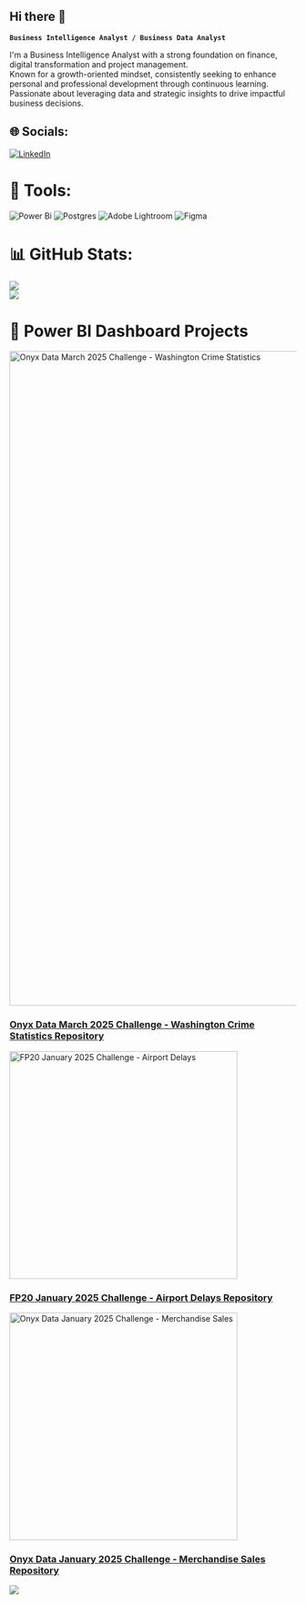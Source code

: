 ## Hi there 👋

**`Business Intelligence Analyst / Business Data Analyst`**

I'm a Business Intelligence Analyst with a strong foundation on finance, digital transformation and project management.<br> Known for a growth-oriented mindset, consistently seeking to enhance personal and professional development through continuous learning. Passionate about leveraging data and strategic insights to drive impactful business decisions.


## 🌐 Socials:
[![LinkedIn](https://img.shields.io/badge/LinkedIn-%230077B5.svg?logo=linkedin&logoColor=white)](https://linkedin.com/in/luisladeiro) 

# 🧰 Tools:
![Power Bi](https://img.shields.io/badge/power_bi-F2C811?style=for-the-badge&logo=powerbi&logoColor=black) ![Postgres](https://img.shields.io/badge/postgres-%23316192.svg?style=for-the-badge&logo=postgresql&logoColor=white)  ![Adobe Lightroom](https://img.shields.io/badge/Adobe%20Lightroom-31A8FF.svg?style=for-the-badge&logo=Adobe%20Lightroom&logoColor=white) ![Figma](https://img.shields.io/badge/figma-%23F24E1E.svg?style=for-the-badge&logo=figma&logoColor=white)
# 📊 GitHub Stats:
![](https://github-readme-stats.vercel.app/api?username=thehelidz&theme=ocean_dark&hide_border=false&include_all_commits=true&count_private=false)<br/>
![](https://github-readme-streak-stats.herokuapp.com/?user=thehelidz&theme=ocean_dark&hide_border=false)<br/>

# 🔭 Power BI Dashboard Projects


<img src="https://github.com/user-attachments/assets/28a99b99-21d8-4c70-95a2-c4c82bfe3d00" alt="Onyx Data March 2025 Challenge - Washington Crime Statistics" width="1150">

### [Onyx Data March 2025 Challenge - Washington Crime Statistics Repository](https://github.com/thehelidz/Onyx-March-Challenge---Washington-Crime)

<img src="https://github.com/user-attachments/assets/6c7a9ef5-9a83-42b1-9289-951babdc9d4b" alt="FP20 January 2025 Challenge - Airport Delays" width="400">

### [FP20 January 2025 Challenge - Airport Delays Repository](https://github.com/thehelidz/FP20-January-Challenge-2025)

<img src="https://github.com/user-attachments/assets/65a9bd39-79cd-4d3c-8375-85e421c45d33" alt="Onyx Data January 2025 Challenge - Merchandise Sales" width="400">

### [Onyx Data January 2025 Challenge - Merchandise Sales Repository](https://github.com/thehelidz/Onyx-Data-Challenge-January-2025)





[![](https://visitcount.itsvg.in/api?id=thehelidz&icon=0&color=0)](https://visitcount.itsvg.in)

<!-- Proudly created with GPRM ( https://gprm.itsvg.in ) -->


<!--
**thehelidz/thehelidz** is a ✨ _special_ ✨ repository because its `README.md` (this file) appears on your GitHub profile.

Here are some ideas to get you started:

- 🔭 I’m currently working on ...
- 🌱 I’m currently learning ...
- 👯 I’m looking to collaborate on ...
- 🤔 I’m looking for help with ...
- 💬 Ask me about ...
- 📫 How to reach me: ...
- 😄 Pronouns: ...
- ⚡ Fun fact: ...
-->

